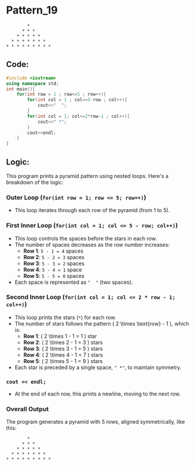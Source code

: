 # Pattern_19
```
        *
      * * *
    * * * * *
  * * * * * * *
* * * * * * * * *
```
## Code:
```cpp
#include <iostream>
using namespace std;
int main(){
    for(int row = 1 ; row<=5 ; row++){
        for(int col = 1 ; col<=5-row ; col++){
            cout<<"  ";
        }
        for(int col = 1; col<=2*row-1 ; col++){
            cout<<" *";
        }
        cout<<endl;
    }
}
```
## Logic:
This program prints a pyramid pattern using nested loops. Here's a breakdown of the logic:

### Outer Loop (`for(int row = 1; row <= 5; row++)`)
- This loop iterates through each row of the pyramid (from 1 to 5).

### First Inner Loop (`for(int col = 1; col <= 5 - row; col++)`)
- This loop controls the spaces before the stars in each row.
- The number of spaces decreases as the row number increases:
  - **Row 1**: `5 - 1 = 4` spaces
  - **Row 2**: `5 - 2 = 3` spaces
  - **Row 3**: `5 - 3 = 2` spaces
  - **Row 4**: `5 - 4 = 1` space
  - **Row 5**: `5 - 5 = 0` spaces
- Each space is represented as `"  "` (two spaces).

### Second Inner Loop (`for(int col = 1; col <= 2 * row - 1; col++)`)
- This loop prints the stars (`*`) for each row.
- The number of stars follows the pattern \( 2 \times \text{row} - 1 \), which is:
  - **Row 1**: \( 2 \times 1 - 1 = 1 \) star
  - **Row 2**: \( 2 \times 2 - 1 = 3 \) stars
  - **Row 3**: \( 2 \times 3 - 1 = 5 \) stars
  - **Row 4**: \( 2 \times 4 - 1 = 7 \) stars
  - **Row 5**: \( 2 \times 5 - 1 = 9 \) stars
- Each star is preceded by a single space, `" *"`, to maintain symmetry.

### `cout << endl;`
- At the end of each row, this prints a newline, moving to the next row.

### Overall Output
The program generates a pyramid with 5 rows, aligned symmetrically, like this:

```
        *
      * * *
    * * * * *
  * * * * * * *
* * * * * * * * *
```

